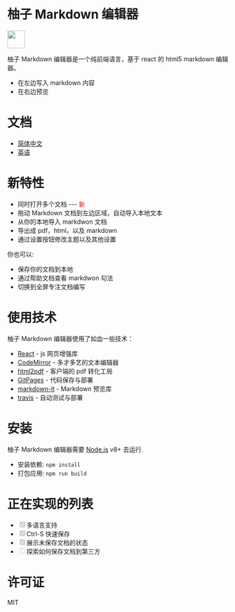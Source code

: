 # 柚子 Markdown 编辑器

<img src="https://renhongl.github.io/images/logo.png" width="40px"/>

柚子 Markdown 编辑器是一个纯前端语言，基于 react 的 html5 markdown 编辑器。

- 在左边写入 markdown 内容
- 在右边预览

# 文档

- [简体中文](https://github.com/renhongl/markdown-editor/blob/master/doc-zh.md)
- [英语](https://github.com/renhongl/markdown-editor/blob/master/README.md)

# 新特性

- 同时打开多个文档 --- <span style="color: red">新</span>
- 拖动 Markdown 文档到左边区域，自动导入本地文本
- 从你的本地导入 markdwon 文档
- 导出成 pdf，html，以及 markdown
- 通过设置按钮修改主题以及其他设置

你也可以:

- 保存你的文档到本地
- 通过帮助文档查看 markdwon 句法
- 切换到全屏专注文档编写

# 使用技术

柚子 Markdown 编辑器使用了如血一些技术：

- [React]() - js 网页增强库
- [CodeMirror]() - 多才多艺的文本编辑器
- [html2pdf]() - 客户端的 pdf 转化工局
- [GitPages]() - 代码保存与部署
- [markdown-it]() - Markdown 预览库
- [travis]() - 自动测试与部署

# 安装

柚子 Markdown 编辑器需要 [Node.js]() v8+ 去运行.

- 安装依赖: `npm install`
- 打包应用: `npm run build`

# 正在实现的列表

- <input type="checkbox" checked disabled/>多语言支持
- <input type="checkbox" checked disabled/>Ctrl-S 快速保存
- <input type="checkbox" checked disabled/>展示未保存文档的状态
- <input type="checkbox" disabled/>探索如何保存文档到第三方

# 许可证

MIT
